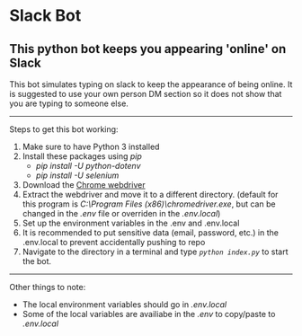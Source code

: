# Slack Bot

## This python bot keeps you appearing 'online' on Slack

This bot simulates typing on slack to keep the appearance of being online. It is suggested to use your own person DM section so it does not show that you are typing to someone else.

---

Steps to get this bot working:

1. Make sure to have Python 3 installed
1. Install these packages using *pip*
    - *pip install -U python-dotenv*
    - *pip install -U selenium*
1. Download the [Chrome webdriver](https://chromedriver.chromium.org/)
1. Extract the webdriver and move it to a different directory. (default for this program is *C:\Program Files (x86)\chromedriver.exe*, but can be changed in the *.env* file or overriden in the *.env.local*)
1. Set up the environment variables in the .env and .env.local
1. It is recommended to put sensitive data (email, password, etc.) in the .env.local to prevent accidentally pushing to repo
1. Navigate to the directory in a terminal and type *`python index.py`* to start the bot.
---

Other things to note:
- The local environment variables should go in *.env.local*
- Some of the local variables are availiabe in the *.env* to copy/paste to *.env.local*
